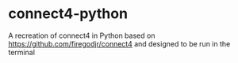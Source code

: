 # connect4-python
A recreation of connect4 in Python based on https://github.com/firegodjr/connect4 and designed to be run in the terminal
